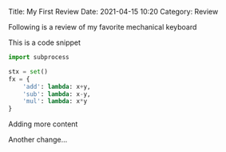 Title: My First Review
Date: 2021-04-15 10:20
Category: Review

Following is a review of my favorite mechanical keyboard

This is a code snippet

```python
import subprocess

stx = set()
fx = {
    'add': lambda: x+y,
    'sub': lambda: x-y,
    'mul': lambda: x*y
}
```

Adding more content

Another change...

